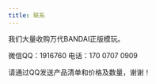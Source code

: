 ```yaml
---
title: 联系
---
```

<p>我们大量收购万代BANDAI正版模玩。</p>
<p>微信QQ：1916760 电话：170 0707 0909</p>
<p>请通过QQ发送产品清单和价格及数量，谢谢！</p>
